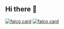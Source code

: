 ## Hi there 👋

<!--

**Here are some ideas to get you started:**

🙋‍♀️ A short introduction - what is your organization all about?
🌈 Contribution guidelines - how can the community get involved?
👩‍💻 Useful resources - where can the community find your docs? Is there anything else the community should know?
🍿 Fun facts - what does your team eat for breakfast?
🧙 Remember, you can do mighty things with the power of [Markdown](https://docs.github.com/github/writing-on-github/getting-started-with-writing-and-formatting-on-github/basic-writing-and-formatting-syntax)
-->

[![falco card](https://stats.oluwatobi.dev/api/pin/?username=tobi-de&repo=falco&theme=tokyonight&show_icons=true&hide_border=true)](https://github.com/tobi-de/falco)
[![falco card](https://stats.oluwatobi.dev/api/pin/?username=tobi-de&repo=falco_blueprint_basic&theme=tokyonight&show_icons=true&hide_border=true)](https://github.com/tobi-de/falco_blueprint_basic)
